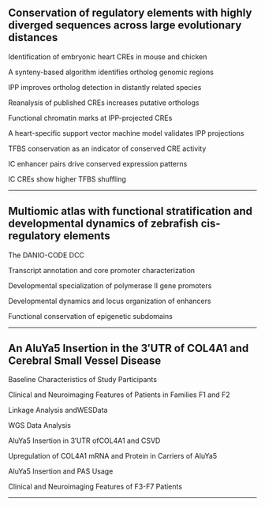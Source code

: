 
##  Conservation of regulatory elements with highly diverged sequences across large evolutionary distances

Identification of embryonic heart CREs in mouse and chicken

A synteny-based algorithm identifies ortholog genomic regions

IPP improves ortholog detection in distantly related species

Reanalysis of published CREs increases putative orthologs

Functional chromatin marks at IPP-projected CREs

A heart-specific support vector machine model validates IPP projections

TFBS conservation as an indicator of conserved CRE activity

IC enhancer pairs drive conserved expression patterns

IC CREs show higher TFBS shuffling

---

## Multiomic atlas with functional stratification and developmental dynamics of zebrafish cis-regulatory elements

The DANIO-CODE DCC

Transcript annotation and core promoter characterization

Developmental specialization of polymerase II gene promoters

Developmental dynamics and locus organization of enhancers

Functional conservation of epigenetic subdomains

---

## An AluYa5 Insertion in the 3′UTR of COL4A1 and Cerebral Small Vessel Disease

Baseline Characteristics of Study Participants

Clinical and Neuroimaging Features of Patients in Families F1 and F2

Linkage Analysis andWESData

WGS Data Analysis

AluYa5 Insertion in 3′UTR ofCOL4A1 and CSVD

Upregulation of COL4A1 mRNA and Protein in Carriers of AluYa5

AluYa5 Insertion and PAS Usage

Clinical and Neuroimaging Features of F3-F7 Patients

---


